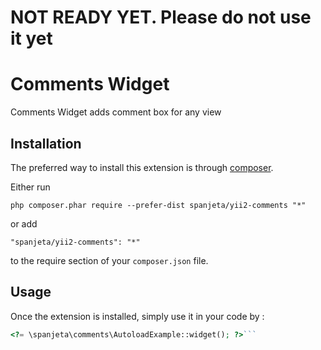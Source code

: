 NOT READY YET. Please do not use it yet
=============================================


Comments Widget
===============
Comments Widget adds comment box for any view

Installation
------------

The preferred way to install this extension is through [composer](http://getcomposer.org/download/).

Either run

```
php composer.phar require --prefer-dist spanjeta/yii2-comments "*"
```

or add

```
"spanjeta/yii2-comments": "*"
```

to the require section of your `composer.json` file.


Usage
-----

Once the extension is installed, simply use it in your code by  :

```php
<?= \spanjeta\comments\AutoloadExample::widget(); ?>```
